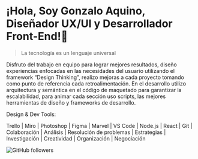 # ¡Hola, Soy Gonzalo Aquino, Diseñador UX/UI y Desarrollador Front-End!👋

> La tecnología es un lenguaje universal

Disfruto del trabajo en equipo para lograr mejores resultados, diseño experiencias enfocadas en las necesidades del usuario utilizando el framework “Design Thinking”, realizo mejoras a cada proyecto tomando como punto de referencia cada retroalimentación. En el desarrollo utilizo arquitectura y semántica en el código de maquetado para garantizar la escalabilidad, para animar cada sección uso scripts, las mejores herramientas de diseño y frameworks de desarrollo.

Design & Dev Tools:

Trello | Miro | Photoshop | Figma | Marvel | VS Code | Node.js | React | Git | Colaboración | Análisis | Resolución de problemas | Estrategias | Investigación | Creatividad | Organización | Negociación

![GitHub followers](https://img.shields.io/github/followers/GonzaloAqui?style=social)


